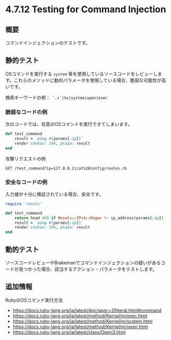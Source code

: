 # 4.7.12 Testing for Command Injection

## 概要

コマンドインジェクションのテストです。

## 静的テスト

OSコマンドを実行する `system` 等を使用しているソースコードをレビューします。これらのメソッドに動的パラメータを使用している場合、脆弱な可能性が高いです。

検索キーワードの例：`` `.+`|%x|system|open|exec``

### 脆弱なコードの例

次のコードでは、任意のOSコマンドを実行できてしまいます。

```ruby
def test_command
    result = `ping #{params[:ip]}`
    render status: 200, plain: result
end
```

攻撃リクエストの例
```http
GET /test_command?ip=127.0.0.1|cat%20config/routes.rb
```

### 安全なコードの例

入力値が十分に検証されている場合、安全です。

```ruby
require 'resolv'

def test_command
    return head 400 if Resolv::IPv4::Regex !~ ip_address(params[:ip])
    result = `ping #{params[:ip]}`
    render status: 200, plain: result
end
```

## 動的テスト

ソースコードレビューやBrakemanでコマンドインジェクションの疑いがあるコードが見つかった場合、該当するアクション・パラメータをテストします。

## 追加情報

RubyのOSコマンド実行方法
- https://docs.ruby-lang.org/ja/latest/doc/spec=2fliteral.html#command
- https://docs.ruby-lang.org/ja/latest/method/Kernel/m/exec.html
- https://docs.ruby-lang.org/ja/latest/method/Kernel/m/system.html
- https://docs.ruby-lang.org/ja/latest/method/Kernel/m/open.html
- https://docs.ruby-lang.org/ja/latest/class/Open3.html